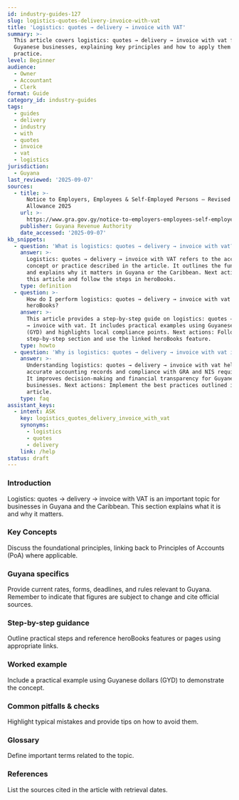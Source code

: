 ```yaml
---
id: industry-guides-127
slug: logistics-quotes-delivery-invoice-with-vat
title: 'Logistics: quotes → delivery → invoice with VAT'
summary: >-
  This article covers logistics: quotes → delivery → invoice with vat for
  Guyanese businesses, explaining key principles and how to apply them in
  practice.
level: Beginner
audience:
  - Owner
  - Accountant
  - Clerk
format: Guide
category_id: industry-guides
tags:
  - guides
  - delivery
  - industry
  - with
  - quotes
  - invoice
  - vat
  - logistics
jurisdiction:
  - Guyana
last_reviewed: '2025-09-07'
sources:
  - title: >-
      Notice to Employers, Employees & Self-Employed Persons – Revised Personal
      Allowance 2025
    url: >-
      https://www.gra.gov.gy/notice-to-employers-employees-self-employed-persons-revised-personal-allowance-and-deductions-for-income-tax-2025-copy/
    publisher: Guyana Revenue Authority
    date_accessed: '2025-09-07'
kb_snippets:
  - question: 'What is logistics: quotes → delivery → invoice with vat?'
    answer: >-
      Logistics: quotes → delivery → invoice with VAT refers to the accounting
      concept or practice described in the article. It outlines the fundamentals
      and explains why it matters in Guyana or the Caribbean. Next actions: Read
      this article and follow the steps in heroBooks.
    type: definition
  - question: >-
      How do I perform logistics: quotes → delivery → invoice with vat in
      heroBooks?
    answer: >-
      This article provides a step-by-step guide on logistics: quotes → delivery
      → invoice with vat. It includes practical examples using Guyanese currency
      (GYD) and highlights local compliance points. Next actions: Follow the
      step-by-step section and use the linked heroBooks feature.
    type: howto
  - question: 'Why is logistics: quotes → delivery → invoice with vat important?'
    answer: >-
      Understanding logistics: quotes → delivery → invoice with vat helps ensure
      accurate accounting records and compliance with GRA and NIS requirements.
      It improves decision-making and financial transparency for Guyanese
      businesses. Next actions: Implement the best practices outlined in the
      article.
    type: faq
assistant_keys:
  - intent: ASK
    key: logistics_quotes_delivery_invoice_with_vat
    synonyms:
      - logistics
      - quotes
      - delivery
    link: /help
status: draft
---
```


### Introduction
Logistics: quotes → delivery → invoice with VAT is an important topic for businesses in Guyana and the Caribbean. This section explains what it is and why it matters.

### Key Concepts
Discuss the foundational principles, linking back to Principles of Accounts (PoA) where applicable.

### Guyana specifics
Provide current rates, forms, deadlines, and rules relevant to Guyana. Remember to indicate that figures are subject to change and cite official sources.

### Step-by-step guidance
Outline practical steps and reference heroBooks features or pages using appropriate links.

### Worked example
Include a practical example using Guyanese dollars (GYD) to demonstrate the concept.

### Common pitfalls & checks
Highlight typical mistakes and provide tips on how to avoid them.

### Glossary
Define important terms related to the topic.

### References
List the sources cited in the article with retrieval dates.
